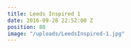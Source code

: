 ```yaml
---
title: Leeds Inspired 1
date: 2016-09-28 22:52:00 Z
position: 88
image: "/uploads/LeedsInspired-1.jpg"
---
```


